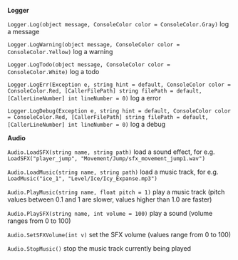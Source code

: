 **Logger**

`Logger.Log(object message, ConsoleColor color = ConsoleColor.Gray)` log a message

`Logger.LogWarning(object message, ConsoleColor color = ConsoleColor.Yellow)` log a warning

`Logger.LogTodo(object message, ConsoleColor color = ConsoleColor.White)` log a todo

`Logger.LogErr(Exception e, string hint = default, ConsoleColor color = ConsoleColor.Red, [CallerFilePath] string filePath = default, [CallerLineNumber] int lineNumber = 0)` log a error

`Logger.LogDebug(Exception e, string hint = default, ConsoleColor color = ConsoleColor.Red, [CallerFilePath] string filePath = default, [CallerLineNumber] int lineNumber = 0)` log a debug

**Audio**  

`Audio.LoadSFX(string name, string path)` load a sound effect, for e.g. `LoadSFX("player_jump", "Movement/Jump/sfx_movement_jump1.wav")`

`Audio.LoadMusic(string name, string path)` load a music track, for e.g. `LoadMusic("ice_1", "Level/Ice/Icy_Expanse.mp3")`

`Audio.PlayMusic(string name, float pitch = 1)` play a music track (pitch values between 0.1 and 1 are slower, values higher than 1.0 are faster)

`Audio.PlaySFX(string name, int volume = 100)` play a sound (volume ranges from 0 to 100)  

`Audio.SetSFXVolume(int v)` set the SFX volume (values range from 0 to 100)

`Audio.StopMusic()` stop the music track currently being played

